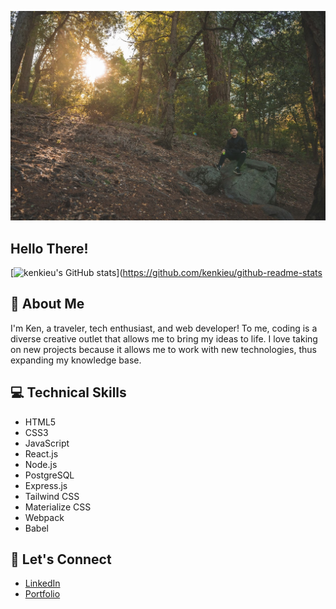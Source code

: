 ![Palomar State Park](https://github.com/kenkieu/kenkieu/blob/main/images/banner.jpeg "Palomar State Park")

Hello There!
------
[![kenkieu's GitHub stats](https://github-readme-stats.vercel.app/api?username=kenkieu&theme=vue&show_icons=true&hide=stars,contribs)](https://github.com/kenkieu/github-readme-stats


:speech_balloon: About Me
------

I'm Ken, a traveler, tech enthusiast, and web developer! To me, coding is a diverse creative outlet that allows me to bring my ideas to life. I love taking on new projects because it allows me to work with new technologies, thus expanding my knowledge base.

:computer: Technical Skills
------

- HTML5
- CSS3
- JavaScript
- React.js
- Node.js
- PostgreSQL
- Express.js
- Tailwind CSS
- Materialize CSS
- Webpack
- Babel

:incoming_envelope: Let's Connect
------

- [LinkedIn](https://www.linkedin.com/in/ken-kieu/ "LinkedIn")
- [Portfolio](https://kenkieu.link/ "Portfolio")
